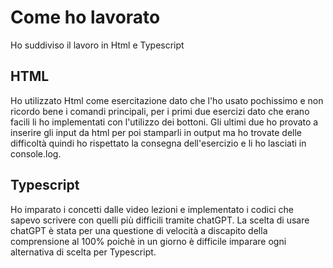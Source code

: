# Come ho lavorato
Ho suddiviso il lavoro in Html e Typescript

## HTML
Ho utilizzato Html come esercitazione dato che l'ho usato pochissimo e non ricordo bene i comandi principali, per i primi due esercizi dato che erano facili
li ho implementati con l'utilizzo dei bottoni.
Gli ultimi due ho provato a inserire gli input da html per poi stamparli in output ma ho trovate delle difficoltà quindi ho rispettato la consegna
dell'esercizio e li ho lasciati in console.log.

## Typescript
Ho imparato i concetti dalle video lezioni e implementato i codici che sapevo scrivere con quelli più difficili tramite chatGPT.
La scelta di usare chatGPT è stata per una questione di velocità a discapito della comprensione al 100% poichè in un giorno è difficile imparare ogni alternativa
di scelta per Typescript.
